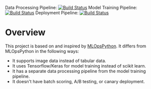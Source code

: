 Data Processing Pipeline: [![Build Status](https://dev.azure.com/cse-manufacturing/MLOpsTensorflow/_apis/build/status/02-processing-data?branchName=main)](https://dev.azure.com/cse-manufacturing/MLOpsTensorflow/_build/latest?definitionId=17&branchName=main)
Model Training Pipeline: [![Build Status](https://dev.azure.com/cse-manufacturing/MLOpsTensorflow/_apis/build/status/03-train-evaluate-register-model?branchName=main)](https://dev.azure.com/cse-manufacturing/MLOpsTensorflow/_build/latest?definitionId=18&branchName=main)
Deployment Pipeline: [![Build Status](https://dev.azure.com/cse-manufacturing/MLOpsTensorflow/_apis/build/status/04-deploy-model-aci?branchName=main)](https://dev.azure.com/cse-manufacturing/MLOpsTensorflow/_build/latest?definitionId=19&branchName=main)

# Overview

This project is based on and inspired by [MLOpsPython](https://github.com/microsoft/MLOpsPython).  It differs from MLOpsPython in the following ways:

* It supports image data instead of tabular data.
* It uses Tensorflow/Keras for model training instead of scikit learn.
* It has a separate data processing pipeline from the model training pipeline.
* It doesn't have batch scoring, A/B testing, or canary deployment.
